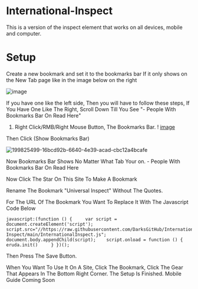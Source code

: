 # International-Inspect

This is a version of the inspect element
that works on all devices, mobile and computer.

# Setup

Create a new bookmark and set it to the bookmarks bar
If it only shows on the New Tab page like in the image below on the right

![image](https://user-images.githubusercontent.com/108237499/199824930-49d13d1e-f439-4c9c-bad4-edd6c1ce81bd.png)

If you have one like the left side,
Then you will have to follow these steps, If You Have One Like The Right, Scroll Down Till You See "- People With Bookmarks Bar On Read Here"
1. Right Click/RMB/Right Mouse Button, The Bookmarks Bar.
!
[image](https://user-images.githubusercontent.com/108237499/199825499-16bcd92b-6640-4e39-acad-cbc12a4bcafe.png)

Then Click (Show Bookmarks Bar)

![199825499-16bcd92b-6640-4e39-acad-cbc12a4bcafe](https://user-images.githubusercontent.com/108237499/199825831-2a0a2169-a470-4209-9f87-550dbd763004.png)

Now Bookmarks Bar Shows No Matter What Tab Your on. - People With Bookmarks Bar On Read Here

Now Click The Star On This Site To Make A Bookmark

Rename The Bookmark "Universal Inspect" Without The Quotes.

For The URL Of The Bookmark You Want To Replace It With The Javascript Code Below

```
javascript:(function () {     var script =  document.createElement('script');    script.src="//https://raw.githubusercontent.com/DarksGitHub/International-Inspect/main/InternationalInspect.js";     document.body.appendChild(script);    script.onload = function () {         eruda.init()     } })();
```

Then Press The Save Button.

When You Want To Use It On A Site, Click The Bookmark, Click The Gear That Appears In The Bottom Right Corner. The Setup Is Finished. Mobile Guide Coming Soon
